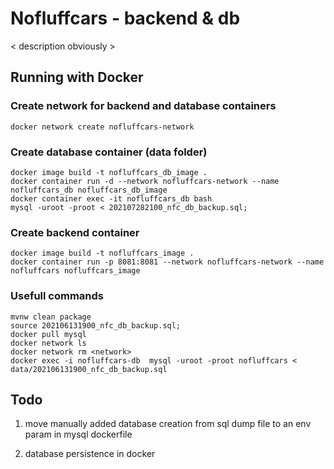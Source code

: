# Nofluffcars - backend & db

< description obviously >

## Running with Docker

### Create network for backend and database containers
```
docker network create nofluffcars-network
```
### Create database container (data folder)
```
docker image build -t nofluffcars_db_image .
docker container run -d --network nofluffcars-network --name nofluffcars_db nofluffcars_db_image
docker container exec -it nofluffcars_db bash
mysql -uroot -proot < 202107282100_nfc_db_backup.sql;
```
### Create backend container
```
docker image build -t nofluffcars_image .
docker container run -p 8081:8081 --network nofluffcars-network --name nofluffcars nofluffcars_image
```

### Usefull commands
```
mvnw clean package
source 202106131900_nfc_db_backup.sql;
docker pull mysql
docker network ls
docker network rm <network>
docker exec -i nofluffcars-db  mysql -uroot -proot nofluffcars < data/202106131900_nfc_db_backup.sql
```

## Todo
1. move manually added database creation from sql dump file to
an env param in mysql dockerfile
   
2. database persistence in docker
